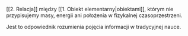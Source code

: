 [[2. Relacja]] między [[1. Obiekt elementarny|obiektami]], którym nie przypisujemy masy, energii ani położenia w fizykalnej czasoprzestrzeni. 

Jest to odpowiednik rozumienia pojęcia informacji w tradycyjnej nauce.